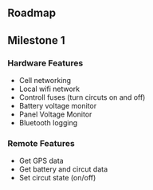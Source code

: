 ## Roadmap

## Milestone 1
### Hardware Features
* Cell networking
* Local wifi network
* Controll fuses (turn circuts on and off)
* Battery voltage monitor
* Panel Voltage Monitor
* Bluetooth logging


### Remote Features
* Get GPS data 
* Get battery and circut data
* Set circut state (on/off)
